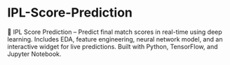 # IPL-Score-Prediction
🏏 IPL Score Prediction – Predict final match scores in real-time using deep learning. Includes EDA, feature engineering, neural network model, and an interactive widget for live predictions. Built with Python, TensorFlow, and Jupyter Notebook.
